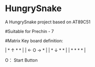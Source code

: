 # HungrySnake
A HungrySnake project based on AT89C51

#Suitable for Prechin - 7

#Matrix Key board definition:

| * ↑ * * |
| ← O → * |
| * ↓ * * |
| * * * * |

O： Start Button
